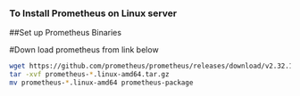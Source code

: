 ### To Install Prometheus on Linux server

##Set up Prometheus Binaries

#Down load prometheus from link below 
```bash
wget https://github.com/prometheus/prometheus/releases/download/v2.32.1/prometheus-2.32.1.linux-amd64.tar.gz
tar -xvf prometheus-*.linux-amd64.tar.gz
mv prometheus-*.linux-amd64 prometheus-package
```
